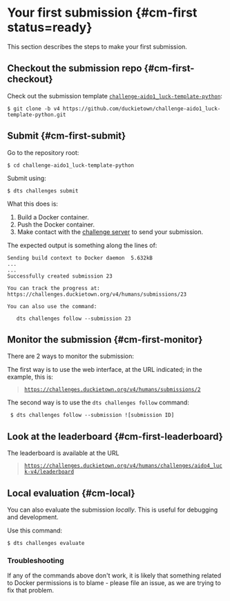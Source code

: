 # Your first submission {#cm-first status=ready}

This section describes the steps to make your first submission.

## Checkout the submission repo {#cm-first-checkout}

Check out the submission template [`challenge-aido1_luck-template-python`][template]:

    $ git clone -b v4 https://github.com/duckietown/challenge-aido1_luck-template-python.git
    

[template]: https://github.com/duckietown/challenge-aido1_luck-template-python


## Submit {#cm-first-submit}

Go to the repository root:

    $ cd challenge-aido1_luck-template-python

Submit using:

    $ dts challenges submit
    
What this does is:

1. Build a Docker container.
2. Push the Docker container.
3. Make contact with the [challenge server][server] to send your submission.

[server]: https://challenges.duckietown.org/v4/

The expected output is something along the lines of:

    Sending build context to Docker daemon  5.632kB
    ...
    ...
    Successfully created submission 23
    
    You can track the progress at: https://challenges.duckietown.org/v4/humans/submissions/23
    
    You can also use the command:
    
       dts challenges follow --submission 23

## Monitor the submission {#cm-first-monitor}

There are 2 ways to monitor the submission:

The first way is to use the web interface, at the URL indicated; in the example, this is:


> [`https://challenges.duckietown.org/v4/humans/submissions/2`](https://challenges.duckietown.org/v4/humans/submissions/2)

The second way is to use the `dts challenges follow` command:

     $ dts challenges follow --submission ![submission ID]
     
     
## Look at the leaderboard {#cm-first-leaderboard}


The leaderboard is available at the URL 

> [`https://challenges.duckietown.org/v4/humans/challenges/aido4_luck-v4/leaderboard`][leaderboard]
    
    
[leaderboard]: https://challenges.duckietown.org/v4/humans/challenges/aido2_luck-v4/leaderboard


      
     
## Local evaluation {#cm-local}

You can also evaluate the submission *locally*.  This is useful for debugging and development.

Use this command:

    $ dts challenges evaluate 
    
### Troubleshooting

If any of the commands above don't work, it is likely that something
related to Docker permissions is to blame - please file an issue, as we are trying to fix that problem.

